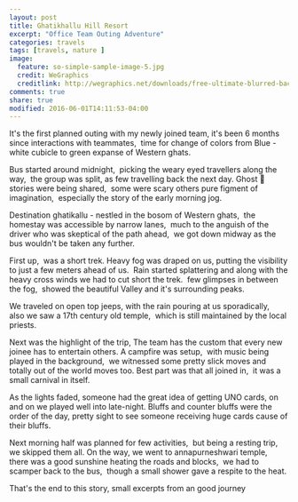 ```yaml
---
layout: post
title: Ghatikhallu Hill Resort
excerpt: "Office Team Outing Adventure"
categories: travels
tags: [travels, nature ]
image:
  feature: so-simple-sample-image-5.jpg
  credit: WeGraphics
  creditlink: http://wegraphics.net/downloads/free-ultimate-blurred-background-pack/
comments: true
share: true
modified: 2016-06-01T14:11:53-04:00
---
```


It's the first planned outing with my newly joined team, it's been 6 months since interactions with teammates,  time for change of colors from Blue - white cubicle to green expanse of Western ghats. 

Bus started around midnight,  picking the weary eyed travellers along the way,  the group was split, as few travelling back the next day. 
Ghost  stories were being shared,  some were scary others pure figment of imagination,  especially the story of the early morning jog.  

Destination ghatikallu - nestled in the bosom of Western ghats,  the homestay was accessible by narrow lanes,  much to the anguish of the driver who was skeptical of the path ahead,  we got down midway as the bus wouldn't be taken any further. 

First up,  was a short trek. Heavy fog was draped on us, putting the visibility to just a few meters ahead of us.  Rain started splattering and along with the heavy cross winds we had to cut short the trek.  few glimpses in between the fog,  showed the beautiful Valley and it's surrounding peaks. 

We traveled on open top jeeps, with the rain pouring at us sporadically,  also we saw a 17th century old temple,  which is still maintained by the local priests. 

Next was the highlight of the trip, 
The team has the custom that every new joinee has to entertain others. A campfire was setup,  with music being played in the background,  we witnessed some pretty slick moves and totally out of the world moves too. Best part was that all joined in,  it was a small carnival in itself. 

As the lights faded, someone had the great idea of getting UNO cards, on and on we played well into late-night. Bluffs and counter bluffs were the order of the day, pretty sight to see someone receiving huge cards cause of their bluffs. 

Next morning half was planned for few activities,  but being a resting trip,  we skipped them all. 
On the way, we went to annapurneshwari temple,   there was a good sunshine heating the roads and blocks,  we had to scamper back to the bus,  though a small shower gave a respite to the heat. 

That's the end to this story, small excerpts from an good journey 


